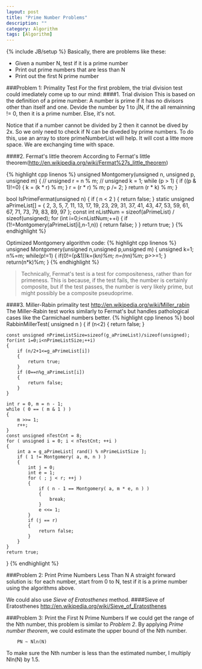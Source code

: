```yaml
---
layout: post
title: "Prime Number Problems"
description: ""
category: Algorithm
tags: [Algorithm]
---
```

{% include JB/setup %}
Basically, there are problems like these:
+ Given a number N, test if it is a prime number
+ Print out prime numbers that are less than N
+ Print out the first N prime number

###Problem 1: Primality Test
For the first problem, the trial division test could imediately come up to our mind:
####1. Trial division
This is based on the definition of a prime number:
	A number is prime if it has no divisors other than itself and one.
Devide the number by 1 to ¡ÌN, if the all remainning != 0, then it is a prime number. Else, it's not.

Notice that if a number cannot be divided by 2 then it cannot be dived by 2x. So we only need to check if N can be diveded by prime numbers. To do this, use an array to store primeNumberList will help. It will cost a litte more space. We are exchanging time with space.

####2. Fermat's little theorem
According to Fermat's little theorem(http://en.wikipedia.org/wiki/Fermat%27s_little_theorem)

{% highlight cpp linenos %}
unsigned Montgomery(unsigned n, unsigned p, unsigned m)
{ // 
    unsigned r = n % m; // 
    unsigned k = 1;
    while (p > 1)
    {
        if ((p & 1)!=0)
        {
            k = (k * r) % m;
        }
        r = (r * r) % m;
        p /= 2;
    }
    return (r * k) % m; 
}

bool IsPrimeFermat(unsigned n)
{
    if ( n < 2 )
    {
        return false;
    }
    static unsigned aPrimeList[] = {
        2, 3, 5, 7, 11, 13, 17, 19, 23, 29, 31, 37, 41,
        43, 47, 53, 59, 61, 67, 71, 73, 79, 83, 89, 97
    };
    const int nListNum = sizeof(aPrimeList) / sizeof(unsigned);
    for (int i=0;i<nListNum;++i)
    { 
        if (1!=Montgomery(aPrimeList[i],n-1,n))
        {
            return false;
        }
    }
    return true;
}
{% endhighlight %}

Optimized Montgomery algorithm code:
{% highlight cpp linenos %}
unsigned Montgomery(unsigned n,unsigned p,unsigned m)
{
      unsigned k=1;
      n%=m;
     while(p!=1)
     {
         if(0!=(p&1))k=(k*n)%m;
         n=(n*n)%m;
         p>>=1;
    }
    return(n*k)%m;
}
{% endhighlight %}


<blockquote> 
Technically, Fermat's test is a test for compositeness, rather than for primeness. This is because, if the test fails, the number is certainly composite, but if the test passes, the number is very likely prime, but might possibly be a composite pseudoprime.	
</blockquote>
	
####3. Miller-Rabin primality test
http://en.wikipedia.org/wiki/Miller_rabin
The Miller-Rabin test works similarly to Fermat's but handles pathological cases like the Carmichael numbers better.
{% highlight cpp linenos %}
bool RabbinMillerTest( unsigned n ) 
{
    if (n<2)
    { 
        return false;
    }

    const unsigned nPrimeListSize=sizeof(g_aPrimeList)/sizeof(unsigned);
    for(int i=0;i<nPrimeListSize;++i)
    {
        if (n/2+1<=g_aPrimeList[i])
        {
            return true;
        }
        if (0==n%g_aPrimeList[i])
        {
            return false;
        }
    }
  
    int r = 0, m = n - 1; 
    while ( 0 == ( m & 1 ) )
    {
        m >>= 1; 
        r++; 
    }
    const unsigned nTestCnt = 8; 
    for ( unsigned i = 0; i < nTestCnt; ++i )
    { 
        int a = g_aPrimeList[ rand() % nPrimeListSize ];
        if ( 1 != Montgomery( a, m, n ) )
        {
            int j = 0;
            int e = 1;
            for ( ; j < r; ++j )
            {
                if ( n - 1 == Montgomery( a, m * e, n ) ) 
                {
                    break;
                }
                e <<= 1;
            }
            if (j == r)
            {
                return false;
            }
        }
    }
    return true;
}
{% endhighlight %}

###Problem 2: Print Prime Numbers Less Than N
A straight forward solution is: for each number, start from 0 to N, test if it is a prime number using the algorithms above.
	
We could also use *Sieve of Eratosthenes* method.
####Sieve of Eratosthenes
http://en.wikipedia.org/wiki/Sieve_of_Eratosthenes

###Problem 3: Print the First N Prime Numbers
If we could get the range of the Nth number, this problem is similar to *Problem 2*.
By applying *Prime number theorem*, we could estimate the upper bound of the Nth number.

```
	PN ~ Nln(N)
```

To make sure the Nth number is less than the estimated number, I multiply Nln(N) by 1.5.   
